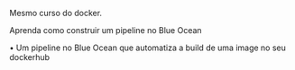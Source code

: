Mesmo curso do docker.

Aprenda como construir um pipeline no Blue Ocean

•	Um pipeline no Blue Ocean que automatiza a build de uma image no seu dockerhub
